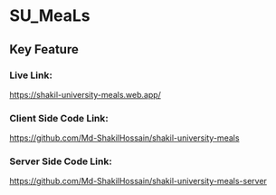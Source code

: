 # SU_MeaLs
## Key Feature
### Live Link:
https://shakil-university-meals.web.app/
### Client Side Code Link:
https://github.com/Md-ShakilHossain/shakil-university-meals
### Server Side Code Link:
https://github.com/Md-ShakilHossain/shakil-university-meals-server
